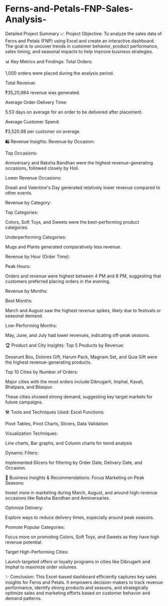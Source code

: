# Ferns-and-Petals-FNP-Sales-Analysis-
Detailed Project Summary
📈 Project Objective:
To analyze the sales data of Ferns and Petals (FNP) using Excel and create an interactive dashboard. The goal is to uncover trends in customer behavior, product performance, sales timing, and seasonal impacts to help improve business strategies.

📊 Key Metrics and Findings:
Total Orders:

1,000 orders were placed during the analysis period.

Total Revenue:

₹35,20,984 revenue was generated.

Average Order-Delivery Time:

5.53 days on average for an order to be delivered after placement.

Average Customer Spend:

₹3,520.98 per customer on average.

🛍️ Revenue Insights:
Revenue by Occasion:

Top Occasions:

Anniversary and Raksha Bandhan were the highest revenue-generating occasions, followed closely by Holi.

Lower Revenue Occasions:

Diwali and Valentine's Day generated relatively lower revenue compared to other events.

Revenue by Category:

Top Categories:

Colors, Soft Toys, and Sweets were the best-performing product categories.

Underperforming Categories:

Mugs and Plants generated comparatively less revenue.

Revenue by Hour (Order Time):

Peak Hours:

Orders and revenue were highest between 4 PM and 8 PM, suggesting that customers preferred placing orders in the evening.

Revenue by Months:

Best Months:

March and August saw the highest revenue spikes, likely due to festivals or seasonal demand.

Low-Performing Months:

May, June, and July had lower revenues, indicating off-peak seasons.

🏆 Product and City Insights:
Top 5 Products by Revenue:

Deserunt Box, Dolores Gift, Harum Pack, Magnam Set, and Quia Gift were the highest revenue-generating products.

Top 10 Cities by Number of Orders:

Major cities with the most orders include Dibrugarh, Imphal, Kavali, Bhatpara, and Bilaspur.

These cities showed strong demand, suggesting key target markets for future campaigns.

🛠️ Tools and Techniques Used:
Excel Functions:

Pivot Tables, Pivot Charts, Slicers, Data Validation

Visualization Techniques:

Line charts, Bar graphs, and Column charts for trend analysis

Dynamic Filters:

Implemented Slicers for filtering by Order Date, Delivery Date, and Occasion.

📌 Business Insights & Recommendations:
Focus Marketing on Peak Seasons:

Invest more in marketing during March, August, and around high-revenue occasions like Raksha Bandhan and Anniversaries.

Optimize Delivery:

Explore ways to reduce delivery times, especially around peak seasons.

Promote Popular Categories:

Focus more on promoting Colors, Soft Toys, and Sweets as they have high revenue potential.

Target High-Performing Cities:

Launch targeted offers or loyalty programs in cities like Dibrugarh and Imphal to maximize order volumes.

✨ Conclusion:
This Excel-based dashboard efficiently captures key sales insights for Ferns and Petals. It empowers decision-makers to track revenue performance, identify strong products and seasons, and strategically optimize sales and marketing efforts based on customer behavior and demand patterns.

